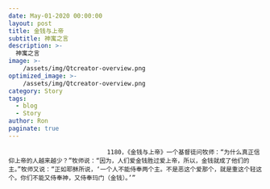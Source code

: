 ```yaml
---
date: May-01-2020 00:00:00
layout: post
title: 金钱与上帝
subtitle: 神寓之言
description: >-
  神寓之言
image: >-
    /assets/img/Qtcreator-overview.png
optimized_image: >-
    /assets/img/Qtcreator-overview.png
category: Story
tags:
  - blog
  - Story
author: Ron
paginate: true
---
```


							　　1180，《金钱与上帝》一个基督徒问牧师：“为什么真正信仰上帝的人越来越少？”牧师说：“因为，人们爱金钱胜过爱上帝，所以，金钱就成了他们的主。”牧师又说：“正如耶稣所说，‘一个人不能侍奉两个主。不是恶这个爱那个，就是重这个轻这个。你们不能又侍奉神，又侍奉玛门（金钱）。’”
							
							
						